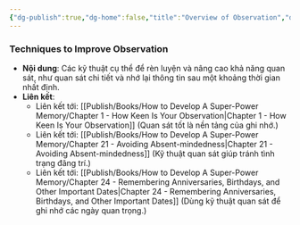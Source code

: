 ```yaml
---
{"dg-publish":true,"dg-home":false,"title":"Overview of Observation","date":"2024-08-31","tags":["#books","#memory","#How_to_Develop_A_Super_Power_Memory"],"Chương":"Chương8","permalink":"/publish/books/how-to-develop-a-super-power-memory/chapter-8-how-to-train-your-observation/","dgPassFrontmatter":true,"noteIcon":"","updated":"2025-01-30T14:25:22.437+07:00"}
---
```


### Techniques to Improve Observation

- **Nội dung**: Các kỹ thuật cụ thể để rèn luyện và nâng cao khả năng quan sát, như quan sát chi tiết và nhớ lại thông tin sau một khoảng thời gian nhất định.
- **Liên kết**:
    - Liên kết tới: [[Publish/Books/How to Develop A Super-Power Memory/Chapter 1 - How Keen Is Your Observation\|Chapter 1 - How Keen Is Your Observation]] (Quan sát tốt là nền tảng của ghi nhớ.)
    - Liên kết tới: [[Publish/Books/How to Develop A Super-Power Memory/Chapter 21 - Avoiding Absent-mindedness\|Chapter 21 - Avoiding Absent-mindedness]] (Kỹ thuật quan sát giúp tránh tình trạng đãng trí.)
    - Liên kết tới: [[Publish/Books/How to Develop A Super-Power Memory/Chapter 24 - Remembering Anniversaries, Birthdays, and Other Important Dates\|Chapter 24 - Remembering Anniversaries, Birthdays, and Other Important Dates]] (Dùng kỹ thuật quan sát để ghi nhớ các ngày quan trọng.)